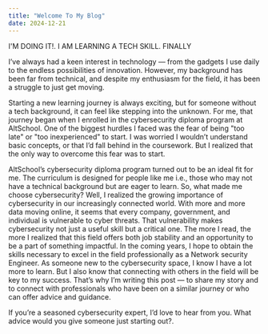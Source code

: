 ```yaml
---
title: "Welcome To My Blog"
date: 2024-12-21
---
```

I'M DOING IT!. I AM LEARNING A TECH SKILL. FINALLY  

I’ve always had a keen interest in technology — from the gadgets I use daily to the endless possibilities of innovation. However, my background has been far from technical, and despite my enthusiasm for the field, it has been a struggle to just get moving.  

Starting a new learning journey is always exciting, but for someone without a tech background, it can feel like stepping into the unknown. For me, that journey began when I enrolled in the cybersecurity diploma program at AltSchool. One of the biggest hurdles I faced was the fear of being "too late" or "too inexperienced" to start. I was worried I wouldn’t understand basic concepts, or that I’d fall behind in the coursework. But I realized that the only way to overcome this fear was to start.  

AltSchool’s cybersecurity diploma program turned out to be an ideal fit for me. The curriculum is designed for people like me i.e., those who may not have a technical background but are eager to learn.
So, what made me choose cybersecurity? Well, I realized the growing importance of cybersecurity in our increasingly connected world. With more and more data moving online, it seems that every company, government, and individual is vulnerable to cyber threats. That vulnerability makes cybersecurity not just a useful skill but a critical one. The more I read, the more I realized that this field offers both job stability and an opportunity to be a part of something impactful.
In the coming years, I hope to obtain the skills necessary to excel in the field professionally as a Network security Engineer. 
As someone new to the cybersecurity space, I know I have a lot more to learn. But I also know that connecting with others in the field will be key to my success. That’s why I’m writing this post — to share my story and to connect with professionals who have been on a similar journey or who can offer advice and guidance.

If you’re a seasoned cybersecurity expert, I’d love to hear from you. What advice would you give someone just starting out?.

